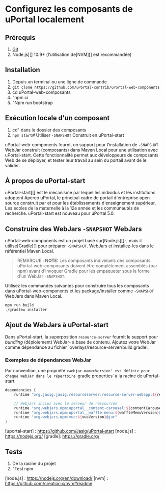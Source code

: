 # Configurez les composants de uPortal localement

## Prérequis

1.  [Git][]
2.  Node.js][] 10.9+ (l'utilisation de[NVM][] est recommandée)

## Installation

1.  Depuis un terminal ou une ligne de commande
2.  `git clone https://github.com/uPortal-contrib/uPortal-web-components`
3.  cd uPortal-web-composants
4.  "npm ci
5.  "Npm run bootstrap

## Exécution locale d'un composant

1.  cd" dans le dossier des composants
2.  `npm start`# Utiliser `-SNAPSHOT` Construit en uPortal-start

uPortal-web-components fournit un support pour l'installation de `-SNAPSHOT` WebJar construit (composants) dans
Maven Local pour une utilisation avec uPortal-start. Cette fonctionnalité permet aux développeurs de composants Web de se déployer,
et tester leur travail au sein du portail avant de le valider.

## À propos de uPortal-start

uPortal-start][] est le mécanisme par lequel les individus et les institutions adoptent Apereo uPortal,
le principal cadre de portail d'entreprise open source construit par et pour les établissements d'enseignement supérieur,
Les écoles de la maternelle à la 12e année et les communautés de recherche. uPortal-start est nouveau pour uPortal 5.0.

## Construire des WebJars `-SNAPSHOT` WebJars

uPortal-web-components est un projet basé sur[Node.js][]-, mais il utilise[Gradle][] pour préparer `-SNAPSHOT`.
WebJars et installez-les dans le référentiel Maven Local.

> REMARQUE : **NOTE:** Les composants individuels des composants uPortal-web-composants doivent être complètement assemblés (par
> npm) avant d'invoquer Gradle pour les empaqueter sous la forme d'un WebJar `-SNAPSHOT`.

Utilisez les commandes suivantes pour construire tous les composants dans uPortal-web-components et les package/installer
comme `-SNAPSHOT` WebJars dans Maven Local.

```bash
npm run build
./gradlew installer
```

## Ajout de WebJars à uPortal-start

Dans uPortal-start, la superposition `resource-server` fournit le support pour _bundling_ (déploiement) WebJar-
à base de contenu. Ajoutez votre WebJar comme dépendance au fichier `overlays/resource-server/build.gradle'.

### Exemples de dépendances WebJar

Par convention, une propriété `<webjar.name>Version' est définie pour chaque WebJar dans le répertoire
`gradle.properties' à la racine de uPortal-start.

```gradle
dependencies {
    runtime "org.jasig.jasig.resourceserver:resource-server-webapp:${resourceServer13Version}@war"

    // Webjars inclus avec le serveur de ressources
    runtime "org.webjars.npm:uportal__content-carousel:${contentCarouselVersion}@jar"
    runtime "org.webjars.npm:uportal__waffle-menu:${waffleMenuVersion}@jar"
    runtime "org.webjars.npm:vue:${vueVersion}@jar"
}
```

[uportal-start] : https://github.com/Jasig/uPortal-start
[node.js] : https://nodejs.org/
[gradle]: https://gradle.org/


## Tests

1.  De la racine du projet
2.  "Test npm

[git]: https://git-scm.com/download
[node.js] : https://nodejs.org/en/download/
[nvm] : https://github.com/creationix/nvm#readme
